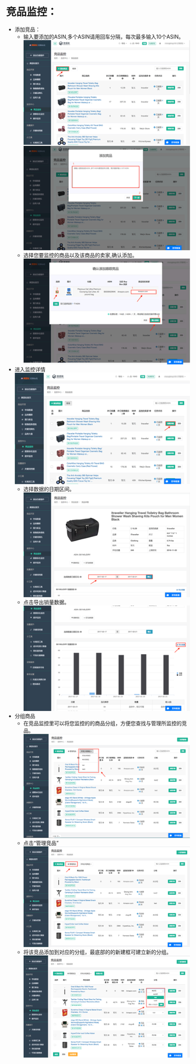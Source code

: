 # 竞品监控：

* 添加竞品：
    * 输入要添加的ASIN,多个ASIN请用回车分隔，每次最多输入10个ASIN。
     ![](images/50.png)
     ![](images/51.png)
    * 选择您要监控的商品以及该商品的卖家,确认添加。
     ![](images/52.png)
* 进入监控详情
 ![](images/53.png)
    * 选择数据的日期区间。
     ![](images/54.png)
    * 点击导出销量数据。
     ![](images/55.png)    
* 分组商品
	* 在竞品监控里可以将您监控的的商品分组，方便您查找与管理所监控的竞品。 
	![](images/84.png)
	* 点击“管理竞品”
	![](images/85.png)
	* 将该竞品添加到对应的分组，最底部的的新建框可建立新的分组。 
	![](images/86.png)
